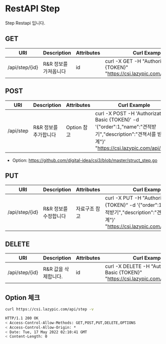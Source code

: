 # RestAPI Step

Step Restapi 입니다.

## GET

| URI | Description | Attributes | Curl Example |
| --- | --- | --- | --- |
| /api/step/{id} | R&R 정보를 가져옵니다 | id | curl -X GET -H "Authorization: Basic {TOKEN}" "https://csi.lazypic.com/api/step/{id}"

## POST

| URI | Description | Attributes | Curl Example |
| --- | --- | --- | --- |
| /api/step | R&R 정보를 추가합니다 | Option 참고 | curl -X POST -H 'Authorization: Basic {TOKEN}' -d '{"order":1,"name":"견적받기","description":"견젹서를 받는 단계"}' "https://csi.lazypic.com/api/step"

- Option: https://github.com/digital-idea/csi3/blob/master/struct_step.go

## PUT

| URI | Description | Attributes | Curl Example |
| --- | --- | --- | --- |
|/api/step/{id}| R&R 정보를 수정합니다| 자료구조 참고 |curl -X PUT -H "Authorization: Basic {TOKEN}“ -d '{"order":1,"name":"견적받기","description":"견젹서를 받는 단계"}' "https://csi.lazypic.com/api/step/{id}"

## DELETE

| URI | Description | Attributes | Curl Example |
| --- | --- | --- | --- |
|/api/step/{id}| R&R  값을 삭제합니다.|id|curl -X DELETE -H "Authorization: Basic {TOKEN}" "https://csi.lazypic.com/api/step/{id}"

## Option 체크

```bash
curl https://csi.lazypic.com/api/step -v
```

```bash
HTTP/1.1 200 OK
< Access-Control-Allow-Methods: GET,POST,PUT,DELETE,OPTIONS
< Access-Control-Allow-Origin: *
< Date: Tue, 17 May 2022 02:10:41 GMT
< Content-Length: 0
```
